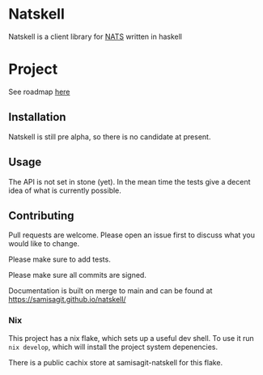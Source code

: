 # Natskell

Natskell is a client library for [NATS](https://docs.nats.io/) written in haskell

# Project

See roadmap [here](https://github.com/users/samisagit/projects/1)

## Installation

Natskell is still pre alpha, so there is no candidate at present.

## Usage

The API is not set in stone (yet). In the mean time the tests give a decent idea of what is currently possible.

## Contributing
Pull requests are welcome. Please open an issue first to discuss what you would like to change.

Please make sure to add tests.

Please make sure all commits are signed.

Documentation is built on merge to main and can be found at https://samisagit.github.io/natskell/

### Nix

This project has a nix flake, which sets up a useful dev shell. To use it run `nix develop`, which will install the project system depenencies. 

There is a public cachix store at samisagit-natskell for this flake.
